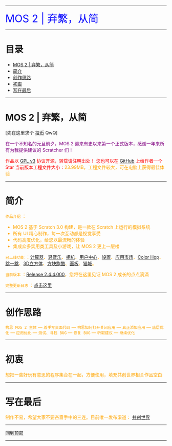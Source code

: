 <div><a name="top"></a></div>

***
<td bgcolor="blue" data-xg_idx="99"> <font color="blue" size="6" data-xg_idx="19">MOS 2 | 弃繁，从简</font></td>

***
# 目录
<ul>
  <li><a href="#a">MOS 2 | 弃繁，从简</a></li>
  <li><a href="#b">简介</a></li>
  <li><a href="#c"><a href="#a"><a href="#a">创作思路</a></li>
  <li><a href="#d"><a href="#a">初衷</a></li>
  <li><a href="#e">写在最后</a></li>
</ul>

***
# <a name="a">MOS 2 | 弃繁，从简</a>
[先在这里求个 [投币](https://www.ccw.site/detail/601d373c9baa5d5383685e68?inviteCode=J3eGePeA4xoXIDno) QwQ]

<font color="purple">在一个不知名的元旦前夕，MOS 2 迎来有史以来第一个正式版本，感谢一年来所有为我提供建议的 Scratcher 们！

<font color="red">作品以 [GPL v3](https://github.com/fengyec2/mos-2/blob/main/LICENSE) 协议开源，转载请注明出处！
您也可以在 [GitHub](https://github.com/fengyec2/mos-2) 上给作者一个 Star
当前版本工程文件大小：<font color="orange">23.99MB，工程文件较大，可在电脑上获得最佳体验

***
# <a name="b">简介</a>
`作品介绍` ：
<ul>
  <li>MOS 2 基于 Scratch 3.0 构建，是一款在 Scratch 上运行的模拟系统</li>
  <li>所有 UI 精心制作，每一次互动都是视觉享受</li>
  <li>代码高度优化，给您以最流畅的体验</li>
  <li>集成众多实用类工具及小游戏，让 MOS 2 更上一层楼</li>
</ul>

`已上线功能` ：[计算器]()、[轻音乐]()、[相机]()、[用户中心]()、[设置]()、[应用市场]()、[Color Hop]()、[跳一跳]()、[3D立方体]()、[方块跑酷]()、[画板]()、[猫城]()。

`当前版本` ：[Release 2.4.4.000]()，您将在这里见证 MOS 2 成长的点点滴滴

`完整更新日志` ：[点击这里](https://github.com/fengyec2/mos-2/blob/main/Changelog)

***
# <a name="c">创作思路</a>
`构思 MOS 2 主体` — `着手写桌面代码` — `构思如何打开关闭应用` — `真正添加应用` — `底层优化` — `应用优化` — `测试、寻找 BUG` — `修复 BUG` — `听取建议` — `继续优化`

***
# <a name="d">初衷</a>
想把一些好玩有意思的程序集合在一起，方便使用，填充共创世界相关作品空白

***
# <a name="e">写在最后</a>
制作不易，希望大家不要吝啬手中的三连。目前唯一发布渠道： [共创世界](https://www.ccw.site/detail/601d373c9baa5d5383685e68?inviteCode=J3eGePeA4xoXIDno) 

***
<div><a href="#top">回到顶部</a></div>

***
